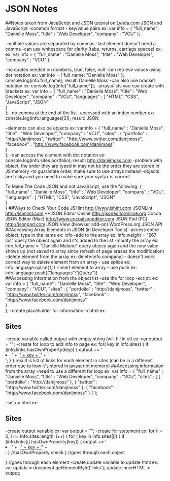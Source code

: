 # JSON Notes
##Notes taken from JavaScript and JSON tutorial on Lynda.com
JSON and JavaScript
-common format - key/value pairs
ex: var info = {
	"full_name": "Danielle Moss",
	"title" : "Web Developer",
	"company" : "VCU"
};

-multiple values are separated by commas
-last element doesn't need a comma
-can use whitespace for clarity (tabs, returns, carriage spaces)
ex: ex: var info = {
	"full_name"  : "Danielle Moss",
	"title"      : "Web Developer",
	"company"    : "VCU"
};

-no quotes needed on numbers, true, false, null
-can retrieve values using dot notation
ex: var info = { full_name: "Danielle Moss" };
	console.log(info.full_name);
	result: Danielle Moss
-can also use bracket notation
ex: console.log(info["full_name"]);	
-arrays/lists you can create with brackets
ex: var info = {
	"full_name"  : "Danielle Moss",
	"title"      : "Web Developer",
	"company"    : "VCU",
	"languages"	 : [
		"HTML",
		"CSS",
		"JavaScript",
		"JSON"	
	]	
};
-no comma at the end of the list
-accessed with an index number
ex: console.log(info.languages[3]);
result: JSON

-elements can also be objects
ex: var info = {
	"full_name"  : "Danielle Moss",
	"title"      : "Web Developer",
	"company"    : "VCU",
	"sites"	 : {
		"portfolio" : "http://danijmoss",
		"twitter"	: "http://www.twitter.com/danijmoss",
		"facebook"	: "http://www.facebook.com/danijmoss"		
	}	
};
-can access the element with dot notation
ex: console.log(info.sites.portfolio);
result: http://danijmoss.com
-problem with object, the order they are typed in may not be the order they are stored in JS memory
-to guarantee order, make sure to use arrays instead
-objects are tricky and you need to make sure your syntax is correct

To Make The Code JSON and not JavaScript, use the following:
{
	"full_name"  : "Danielle Moss",
	"title"      : "Web Developer",
	"company"    : "VCU",
	"languages"	 : [
		"HTML",
		"CSS",
		"JavaScript",
		"JSON"	
	]	
}
##Ways to Check Your Code
JSHint http://www.jshint.com
JSONLint http://jsonlint.com
**JSON Editor Online http://jsoneditoronline.org
Cocoa JSON Editor (Mac) http://www.cocoajsoneditor.com
JSON Pad (PC) http://jsonpad.com
JSON View (browser add-on)
WordPress.org JSON API
##Accessing Array Elements in JSON (in Developer Tools)
-access entire object, type in the name
ex: info
-add to the array
ex: info.weight = "267 lbs"
query the object again and it's added to the list
-modify the array
ex: info.full_name = "Danielle Malone"
query objecy again and the new value shows up (not saved to array since refresh of page erases the modification)
-delete element from the array
ex: delete(info.company) - doesn't work
	correct way to delete element from an array - use splice
	ex: info.language.splice(1,1)
-insert element to array - use push
ex: info.language.push({"languages":"jQuery"})	
##Accessing information from the object list
-use the for loop
-script:
ex: var info = {
	"full_name"  : "Danielle Moss",
	"title"      : "Web Developer",
	"company"    : "VCU",
	"sites"	 : {
		"portfolio" : "http://danijmoss",
		"twitter"	: "http://www.twitter.com/danijmoss",
		"facebook"	: "http://www.facebook.com/danijmoss"		
	}	
};
-create placeholder for information in html
ex: <h2>Sites</h2>
<ul id="sites"></ul>
-create variable called output with empty string (will fill in ul)
ex: var output = "";
-create for loop to add info to page
ex: for( key in info.sites) {
	if (info.links.hasOwnProperty(key)) {
	output += '<li>' + '<a href = "' + info.links[key] + ' "/>' + key + '</a>' + '</li>'; 
	}
}
result is list of links for each element in sites (can be in a different order due to how it's stored in javascript memory)
##Accessing information from the array
-need to use a different for loop
ex: var info = {
	"full_name"  : "Danielle Moss",
	"title"      : "Web Developer",
	"company"    : "VCU",
	"sites"	 : [
		{ "portfolio" : "http://danijmoss" },
		{ "twitter"	: "http://www.twitter.com/danijmoss" },
		{ "facebook"	: "http://www.facebook.com/danijmoss" }	
		]	
};

-set up html
ex: <h2>Sites</h2>
<ol id="sites"></ol>
-create output variable
ex: var output = "";
-create for statement
ex: for (i = 0; i <= info.sites.length; i++) {
	for ( key in info.sites[i]) {
		if (info.links[i].hasOwnProperty(key)) {
			output += '<li>' + '<a href=" ' + info.links[i][key] + 
			' "/> ' + key + '</a>' + </li>;
		} //hasOwnProperty check
	} //goes through each object
	
} //goes through each element
-create update variable to update html
ex: var update = document.getElementById('links');
update.innerHTML = output;


